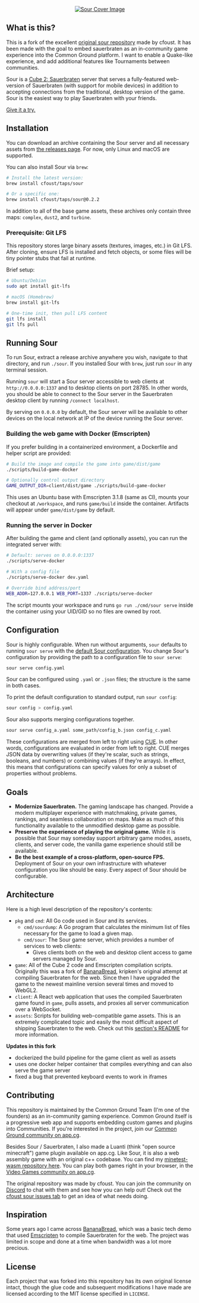 <p align="center">
    <a href="https://sourga.me" target="_blank">
        <img src="gh-assets/header.png" alt="Sour Cover Image">
    </a>
</p>

## What is this?

This is a fork of the excellent [original sour repository](https://github.com/cfoust/sour) made by cfoust. It has been made with the goal to embed sauerbraten as an in-community game experience into the Common Ground platform. I want to enable a Quake-like experience, and add additional features like Tournaments between communities.



Sour is a <a target="_blank" href="http://sauerbraten.org/">Cube 2: Sauerbraten</a> server that serves a fully-featured web-version of Sauerbraten (with support for mobile devices) in addition to accepting connections from the traditional, desktop version of the game. Sour is the easiest way to play Sauerbraten with your friends.

<a target="_blank" href="https://sourga.me/">Give it a try.</a>

## Installation

You can download an archive containing the Sour server and all necessary assets from [the releases page](https://github.com/cfoust/sour/releases). For now, only Linux and macOS are supported.

You can also install Sour via `brew`:

```bash
# Install the latest version:
brew install cfoust/taps/sour

# Or a specific one:
brew install cfoust/taps/sour@0.2.2
```

In addition to all of the base game assets, these archives only contain three maps: `complex`, `dust2`, and `turbine`.

### Prerequisite: Git LFS

This repository stores large binary assets (textures, images, etc.) in Git LFS. After cloning, ensure LFS is installed and fetch objects, or some files will be tiny pointer stubs that fail at runtime.

Brief setup:

```bash
# Ubuntu/Debian
sudo apt install git-lfs

# macOS (Homebrew)
brew install git-lfs

# One‑time init, then pull LFS content
git lfs install
git lfs pull
```

## Running Sour

To run Sour, extract a release archive anywhere you wish, navigate to that directory, and run `./sour`. If you installed Sour with `brew`, just run `sour` in any terminal session.

Running `sour` will start a Sour server accessible to web clients at `http://0.0.0.0:1337` and to desktop clients on port 28785. In other words, you should be able to connect to the Sour server in the Sauerbraten desktop client by running `/connect localhost`.

By serving on `0.0.0.0` by default, the Sour server will be available to other devices on the local network at IP of the device running the Sour server.

### Building the web game with Docker (Emscripten)

If you prefer building in a containerized environment, a Dockerfile and helper script are provided:

```bash
# Build the image and compile the game into game/dist/game
./scripts/build-game-docker

# Optionally control output directory
GAME_OUTPUT_DIR=client/dist/game ./scripts/build-game-docker
```

This uses an Ubuntu base with Emscripten 3.1.8 (same as CI), mounts your checkout at `/workspace`, and runs `game/build` inside the container. Artifacts will appear under `game/dist/game` by default.

### Running the server in Docker

After building the game and client (and optionally assets), you can run the integrated server with:

```bash
# Default: serves on 0.0.0.0:1337
./scripts/serve-docker

# With a config file
./scripts/serve-docker dev.yaml

# Override bind address/port
WEB_ADDR=127.0.0.1 WEB_PORT=1337 ./scripts/serve-docker
```

The script mounts your workspace and runs `go run ./cmd/sour serve` inside the container using your UID/GID so no files are owned by root.

## Configuration

Sour is highly configurable. When run without arguments, `sour` defaults to running `sour serve` with the [default Sour configuration](https://github.com/cfoust/sour/blob/main/pkg/config/default.yaml). You change Sour's configuration by providing the path to a configuration file to `sour serve`:

```bash
sour serve config.yaml
```

Sour can be configured using `.yaml` or `.json` files; the structure is the same in both cases.

To print the default configuration to standard output, run `sour config`:

```bash
sour config > config.yaml
```

Sour also supports merging configurations together.

```bash
sour serve config_a.yaml some_path/config_b.json config_c.yaml
```

These configurations are merged from left to right using [CUE](https://cuelang.org/docs/). In other words, configurations are evaluated in order from left to right. CUE merges JSON data by overwriting values (if they're scalar, such as strings, booleans, and numbers) or combining values (if they're arrays). In effect, this means that configurations can specify values for only a subset of properties without problems.

## Goals

- **Modernize Sauerbraten.** The gaming landscape has changed. Provide a modern multiplayer experience with matchmaking, private games, rankings, and seamless collaboration on maps. Make as much of this functionality available to the unmodified desktop game as possible.
- **Preserve the experience of playing the original game.** While it is possible that Sour may someday support arbitrary game modes, assets, clients, and server code, the vanilla game experience should still be available.
- **Be the best example of a cross-platform, open-source FPS.** Deployment of Sour on your own infrastructure with whatever configuration you like should be easy. Every aspect of Sour should be configurable.

## Architecture

Here is a high level description of the repository's contents:

- `pkg` and `cmd`: All Go code used in Sour and its services.
  - `cmd/sourdump`: A Go program that calculates the minimum list of files necessary for the game to load a given map.
  - `cmd/sour`: The Sour game server, which provides a number of services to web clients:
    - Gives clients both on the web and desktop client access to game servers managed by Sour.
- `game`: All of the Cube 2 code and Emscripten compilation scripts. Originally this was a fork of [BananaBread](https://github.com/kripken/BananaBread), kripken's original attempt at compiling Sauerbraten for the web. Since then I have upgraded the game to the newest mainline version several times and moved to WebGL2.
- `client`: A React web application that uses the compiled Sauerbraten game found in `game`, pulls assets, and proxies all server communication over a WebSocket.
- `assets`: Scripts for building web-compatible game assets. This is an extremely complicated topic and easily the most difficult aspect of shipping Sauerbraten to the web. Check out this [section's README](assets/README.md) for more information.

**Updates in this fork**

- dockerized the build pipeline for the game client as well as assets
- uses one docker helper container that compiles everything and can also serve the game server
- fixed a bug that prevented keyboard events to work in iframes



## Contributing

This repository is maintained by the Common Ground Team (I'm one of the founders) as an in-community gaming experience. Common Ground itself is a progressive web app and supports embedding custom games and plugins into Communities. If you're interested in the project, join our [Common Ground community on app.cg](https://app.cg/c/commonground/).

Besides Sour / Sauerbraten, I also made a Luanti (think "open source minecraft") game plugin available on app.cg. Like Sour, it is also a web assembly game with an original c++ codebase. You can find my [minetest-wasm repository here](https://github.com/Kaesual/minetest-wasm). You can play both games right in your browser, in the [Video Games community on app.cg](https://app.cg/c/videogames/).

The original repository was made by cfoust. You can join the community on [Discord](https://discord.gg/WP3EbYym4M) to chat with them and see how you can help out! Check out the [cfoust sour issues tab](https://github.com/cfoust/sour/issues) to get an idea of what needs doing.

## Inspiration

Some years ago I came across [BananaBread](https://github.com/kripken/BananaBread), which was a basic tech demo that used [Emscripten](https://emscripten.org/) to compile Sauerbraten for the web. The project was limited in scope and done at a time when bandwidth was a lot more precious.

## License

Each project that was forked into this repository has its own original license intact, though the glue code and subsequent modifications I have made are licensed according to the MIT license specified in `LICENSE`.
